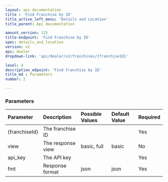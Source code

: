 ```yaml
---
layout: api-documentation
title : 'Find Franchise by ID'
title_active_left_menu: 'Details and Location'
title_parent: Api documentation

amount_version: 125
title-endpoint: 'Find Franchise by ID'
spec: details_and_location
version: v2
api: dealer
dropdown-link: 'api/dealer/v2/franchises/{franchiseId}'

level: 4
description_edpoint: 'Find Franchise by ID'
title_md : Parameters
number: 2

---
```



### Parameters

| Parameter     | Description                         | Possible Values             | Default Value | Required |
|:--------------|:------------------------------------|:----------------------------|:--------------|:---------|
| {franchiseId} | The franchise ID                    |                             |               | Yes      |
| view          | The response view                   | basic, full                 | basic         | No       |
| api_key       | The API key                         |                             |               | Yes      |
| fmt           | Response format                     | json                        | json          | Yes      |